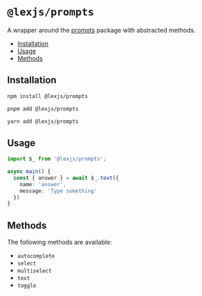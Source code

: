 # `@lexjs/prompts`

A wrapper around the [prompts](https://www.npmjs.com/package/prompts) package with abstracted methods.

- [Installation](#installation)
- [Usage](#usage)
- [Methods](#methods)

## Installation

```bash
npm install @lexjs/prompts
```

```bash
pnpm add @lexjs/prompts
```

```bash
yarn add @lexjs/prompts
```

## Usage

```typescript
import $_ from '@lexjs/prompts';

async main() {
  const { answer } = await $_.text({
    name: 'answer',
    message: 'Type something'
  })
}
```

## Methods

The following methods are available:

- `autocomplete`
- `select`
- `multiselect`
- `text`
- `toggle`
